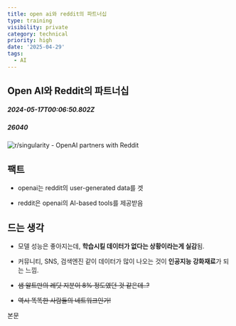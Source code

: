 ```yaml
---
title: open ai와 reddit의 파트너십
type: training
visibility: private
category: technical
priority: high
date: '2025-04-29'
tags:
  - AI
---
```

## Open AI와 Reddit의 파트너십
##### 2024-05-17T00:06:50.802Z
##### 26040

<img src="https://preview.redd.it/openai-partners-with-reddit-v0-uprpd9jxmu0d1.jpeg?width=640&amp;crop=smart&amp;auto=webp&amp;s=271e26fcbbe8024c414008e2be25540fb2818ada" alt="r/singularity - OpenAI partners with Reddit"><h2>팩트</h2><ul class="list-disc"><li><p>openai는 reddit의 user-generated data를 겟</p></li><li><p>reddit은 openai의 AI-based tools를 제공받음</p></li></ul><p></p><h2>드는 생각</h2><ul class="list-disc"><li><p>모델 성능은 좋아지는데, <strong>학습시킬 데이터가 없다는 상황이라는게 실감</strong>됨.</p></li><li><p>커뮤니티, SNS, 검색엔진 같이 데이터가 많이 나오는 것이 <strong>인공지능 강화재료</strong>가 되는 느낌.</p></li><li><p><s>샘 알트만의 레딧 지분이 8% 정도였던 것 같은데..?</s></p></li><li><p><s>역시 똑똑한 사람들의 네트워크인가!</s></p></li></ul><p></p><p>본문</p><div class="bookmark" data="{&quot;metadata&quot;:{&quot;title&quot;:&quot;Reddit Forges Pact With OpenAI to Bring Content to ChatGPT&quot;,&quot;description&quot;:&quot;(Bloomberg) -- Reddit Inc. forged a partnership with OpenAI that will bring its content to the chatbot ChatGPT and other products, while also helping the social media company add new artificial intelligence features to its forums. Most Read from BloombergUS Inflation Data Was Accidentally Released 30 Minutes EarlyPutin and Xi Vow to Step Up Fight to Counter US ‘Containment’With a BlackRock CEO, $9 Trillion Vanguard Braces for TurbulenceJamie Dimon Sees ‘Lot of Inflationary Forces in Front of Us’&quot;,&quot;language&quot;:&quot;en&quot;,&quot;type&quot;:&quot;article&quot;,&quot;url&quot;:&quot;https://finance.yahoo.com/news/openai-reddit-sign-partnership-chatgpt-212947639.html&quot;,&quot;provider&quot;:&quot;Yahoo Finance&quot;,&quot;published&quot;:&quot;2024-05-16T22:53:58.000Z&quot;,&quot;robots&quot;:[&quot;max-image-preview:large&quot;],&quot;twitter&quot;:&quot;@YahooFinance&quot;,&quot;image&quot;:&quot;https://s.yimg.com/ny/api/res/1.2/BBhMF4U.wiMsJNBGWOfK8A--/YXBwaWQ9aGlnaGxhbmRlcjt3PTEyMDA7aD04MDA-/https://media.zenfs.com/en/bloomberg_technology_68/4aac69296ef9b17253517e3ca31cab2c&quot;,&quot;icon&quot;:&quot;https://s.yimg.com/rz/l/favicon.ico&quot;}}"></div>
